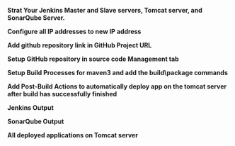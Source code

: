 **Strat Your Jenkins Master and Slave servers, Tomcat server, and SonarQube Server.**

**Configure all IP addresses to new IP address**

**Add github repository link in GitHub Project URL**

**Setup GitHub repository in source code Management tab**

**Setup Build Processes for maven3 and add the build\package commands**

**Add Post-Build Actions to automatically deploy app on the tomcat server after build has successfully finished**

**Jenkins Output**

**SonarQube Output**

**All deployed applications on Tomcat server**
